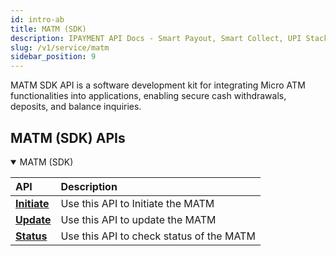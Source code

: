 ```yaml
---
id: intro-ab
title: MATM (SDK)
description: IPAYMENT API Docs - Smart Payout, Smart Collect, UPI Stack, Validation Suite
slug: /v1/service/matm
sidebar_position: 9
---
```


<p>MATM SDK API is a software development kit for integrating Micro ATM functionalities into applications, enabling secure cash withdrawals, deposits, and balance inquiries.</p>

## MATM (SDK) APIs

<details open>
<summary> MATM (SDK)</summary>

| API                                                                           | Description                                     |
| :---------------------------------------------------------------------------- | :---------------------------------------------- |
| <a href="/docs/v1/service/matm/init">**Initiate**</a>| Use this API to Initiate the MATM        |
| <a href="/docs/v1/service/matm/update">**Update**</a> | Use this API to update the MATM    |
| <a href="/docs/v1/service/matm/status">**Status**</a> | Use this API to check status of the MATM    |

</details>


